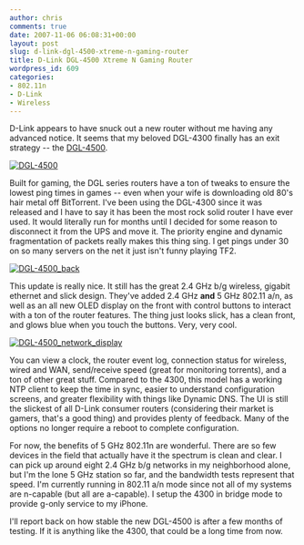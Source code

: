 ```yaml
---
author: chris
comments: true
date: 2007-11-06 06:08:31+00:00
layout: post
slug: d-link-dgl-4500-xtreme-n-gaming-router
title: D-Link DGL-4500 Xtreme N Gaming Router
wordpress_id: 609
categories:
- 802.11n
- D-Link
- Wireless
---
```


D-Link appears to have snuck out a new router without me having any advanced notice. It seems that my beloved DGL-4300 finally has an exit strategy -- the [DGL-4500](http://games.dlink.com/products/?pid=643).

[![DGL-4500](http://farm3.static.flickr.com/2276/1884275916_f773e1adaa_o.jpg)](http://www.flickr.com/photos/7381190@N06/1884275916)

Built for gaming, the DGL series routers have a ton of tweaks to ensure the lowest ping times in games -- even when your wife is downloading old 80's hair metal off BitTorrent. I've been using the DGL-4300 since it was released and I have to say it has been the most rock solid router I have ever used. It would literally run for months until I decided for some reason to disconnect it from the UPS and move it. The priority engine and dynamic fragmentation of packets really makes this thing sing. I get pings under 30 on so many servers on the net it just isn't funny playing TF2.

[![DGL-4500_back](http://farm3.static.flickr.com/2215/1884279074_2c0aa48e41_o.jpg)](http://www.flickr.com/photos/7381190@N06/1884279074)

This update is really nice. It still has the great 2.4 GHz b/g wireless, gigabit ethernet and slick design. They've added 2.4 GHz **and** 5 GHz 802.11 a/n, as well as an all new OLED display on the front with control buttons to interact with a ton of the router features. The thing just looks slick, has a clean front, and glows blue when you touch the buttons. Very, very cool.

[![DGL-4500_network_display](http://farm3.static.flickr.com/2102/1884281380_c8990a92ca_o.jpg)](http://www.flickr.com/photos/7381190@N06/1884281380)

You can view a clock, the router event log, connection status for wireless, wired and WAN, send/receive speed (great for monitoring torrents), and a ton of other great stuff. Compared to the 4300, this model has a working NTP client to keep the time in sync, easier to understand configuration screens, and greater flexibility with things like Dynamic DNS. The UI is still the slickest of all D-Link consumer routers (considering their market is gamers, that's a good thing) and provides plenty of feedback. Many of the options no longer require a reboot to complete configuration.

For now, the benefits of 5 GHz 802.11n are wonderful. There are so few devices in the field that actually have it the spectrum is clean and clear. I can pick up around eight 2.4 GHz b/g networks in my neighborhood alone, but I'm the lone 5 GHz station so far, and the bandwidth tests represent that speed. I'm currently running in 802.11 a/n mode since not all of my systems are n-capable (but all are a-capable). I setup the 4300 in bridge mode to provide g-only service to my iPhone.

I'll report back on how stable the new DGL-4500 is after a few months of testing. If it is anything like the 4300, that could be a long time from now.




